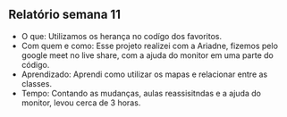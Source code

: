 ## Relatório semana 11

- O que: Utilizamos os herança no codígo dos favoritos.
- Com quem e como: Esse projeto realizei com a Ariadne, fizemos pelo google meet no live share, com a ajuda do monitor em uma parte do código.
- Aprendizado: Aprendi como utilizar os mapas e relacionar entre as classes.
- Tempo: Contando as mudanças, aulas reassisitndas e a ajuda do monitor, levou cerca de 3 horas.

